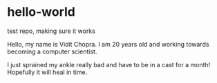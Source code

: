 # hello-world
test repo, making sure it works


Hello, my name is Vidit Chopra. I am 20 years old and working towards becoming a computer scientist. 

I just sprained my ankle really bad and have to be in a cast for a month! Hopefully it will heal in time. 
